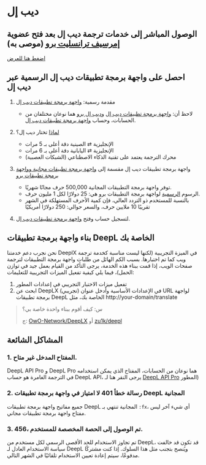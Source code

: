 # ديب إل

## الوصول المباشر إلى خدمات ترجمة ديب إل بعد فتح عضوية [إمرسيف ترانسليت برو](https://immersivetranslate.com/en/pricing/) (موصى به)

[اضغط هنا للعرض](https://immersivetranslate.com/en/pricing/)

## احصل على واجهة برمجة تطبيقات ديب إل الرسمية عبر ديب إل

1. مقدمة رسمية: [واجهة برمجة تطبيقات ديب إل](https://www.deepl.com/en/pro#developer)
   - لاحظ أن: [واجهة برمجة تطبيقات ديب إل](https://www.deepl.com/en/pro#developer) و[ديب إل برو](https://www.deepl.com/pro) هما نوعان مختلفان من الحسابات، وحساب [واجهة برمجة تطبيقات ديب إل](https://www.deepl.com/en/pro/select-country#developer).

2. [لماذا](https://www.deepl.com/en/whydeepl) تختار ديب إل؟

   - الإنجليزية ⇄ الصينية دقة أعلى بـ 5 مرات
   - الإنجليزية ⇄ اليابانية دقة أعلى بـ 6 مرات
   - محرك الترجمة يعتمد على تقنية الذكاء الاصطناعي (الشبكات العصبية)

3. واجهة برمجة تطبيقات ديب إل مقسمة إلى [واجهة برمجة تطبيقات مجانية وواجهة برمجة تطبيقات برو](https://www.deepl.com/en/pro#developer)

   - توفر واجهة برمجة التطبيقات المجانية 500,000 حرف مجانًا شهريًا.
   - الرسوم [الرسمية](https://www.deepl.com/en/pro#developer) لواجهة برمجة التطبيقات برو هي: 25 دولارًا لكل 1 مليون حرف.
   - بالنسبة للمستخدم ذو التردد العالي، فإن كمية الأحرف المستهلكة في الشهر تقريبًا 10 ملايين حرف، والسعر حوالي: 250 دولارًا أمريكيًا

4. لتسجيل حساب وفتح [واجهة برمجة تطبيقات ديب إل](https://www.deepl.com/en/pro#developer).


## بناء واجهة برمجة تطبيقات DeepL الخاصة بك

نحن نجرب دعم خدمتنا DeeplX في الميزة التجريبية (لكنها ليست مناسبة كخدمة ترجمة ويب كما تم اختبارها. بسبب الكم الهائل من طلبات واجهة برمجة التطبيقات لترجمة صفحات الويب، إذا قمت ببناء هذه الخدمة، يرجى التأكد من القيام بعمل جيد في توازن الحمل)، فيما يلي كيفية تفعيل الميزات التجريبية للتعليمات:

1. تفعيل ميزات الاختبار التجريبي في إعدادات المطور
2. ابحث عن DeepLX (تجريبي) في الإعدادات الأساسية وأدخل عنوان URL لواجهة برمجة تطبيقات DeepL الخاصة بك، مثل http\://your-domain/translate

> س: كيف أقوم ببناء واحدة خاصة بي؟
>
> ج: [OwO-Network/DeepLX](https://github.com/OwO-Network/DeepLX#setup-on-immersive-translate) أو [zu1k/deepl](https://github.com/KyleChoy/zotero-pdf-translate/blob/CustomDeepL/README.md)

## المشاكل الشائعة

### 1. المفتاح المدخل غير متاح.

DeepL API Pro و DeepL Pro هما نوعان من الحسابات، المفتاح الذي يمكن استخدامه في الترجمة الغامرة هو حساب DeepL API، يرجى النقر هنا لـ [DeepL API Pro](https://www.deepl.com/en/pro/select-country#) المطور)

### 2. رسالة خطأ 401 لا امتياز في واجهة برمجة تطبيقات DeepL المجانية

جميع مفاتيح واجهة برمجة تطبيقات DeepL المجانية تنتهي بـ `:fx`، أي شيء آخر ليس مفتاح واجهة برمجة تطبيقات مجاني.

### 3. 456، تم الوصول إلى الحصة المخصصة للمستخدم.

تم تجاوز الاستخدام للحد الأقصى الرسمي لكل مستخدم من DeepL، قد تكون قد خالفت سياسة الاستخدام العادل لـ DeepL ويُنصح بتجنب مثل هذا السلوك. إذا كنت مشتركًا مدفوعًا، سيتم إعادة تعيين الاستخدام تلقائيًا في الشهر التالي.